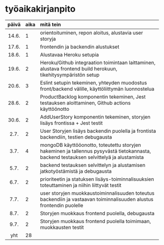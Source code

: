 # työaikakirjanpito

| päivä | aika | mitä tein  |
| :----:|:-----| :-----|
| 14.6. | 1    | orientoituminen, repon aloitus, alustavia user storyja |
| 17.6. | 1    | frontendin ja backendin alustukset |
| 18.6. | 1    | Alustavaa Heroku setupia |
| 19.6. | 2    | Heroku/Github integraation toimintaan laittaminen, alustava frontend build herokuun, tikehitysympäristön setup |
| 20.6. | 3    | Eslint setupin tekeminen, yhteyden muodostus front/backend välille, käyttöliittymän luonnostelua |
| 28.6. | 2    | ProductBacklog komponentin tekeminen, Jest testauksen aloittaminen, Github actions käyttöönotto |
| 30.6. | 2    | AddUserStory komponentin tekeminen, storyjen lisäys frontissa + Jest testit |
| 2.7. | 2    | User Storyjen lisäys backendin puolella ja frontista backendiin, testien debugausta |
| 3.7. | 4    | mongoDB käyttööonotto, toteutettu storyjen hakeminen ja tallennus pysyvästä tietokannasta, backend testauksen selvittelyä ja alustamista |
| 5.7. | 2    | backend testauksen selvittelyn ja alustamisen jatkotyöstämistä ja debugausta |
| 6.7. | 2    | prioriteetin ja statuksen lisäys-toiminnalisuuksien toteuttaminen ja niihin liittyvät testit |
| 7.7. | 2    | user storyjen muokkaustoiminnalisuuden toteutus backendiin ja vastaavan toiminnalisuuden alustus frontendin puolelle |
| 8.7. | 2    | Storyjen muokkaus frontend puolella, debugausta |
| 9.7. | 2    | Storyjen muokkaus frontend puolella toimimaan, muokkausten testit |
| yht   | 28   | | 
